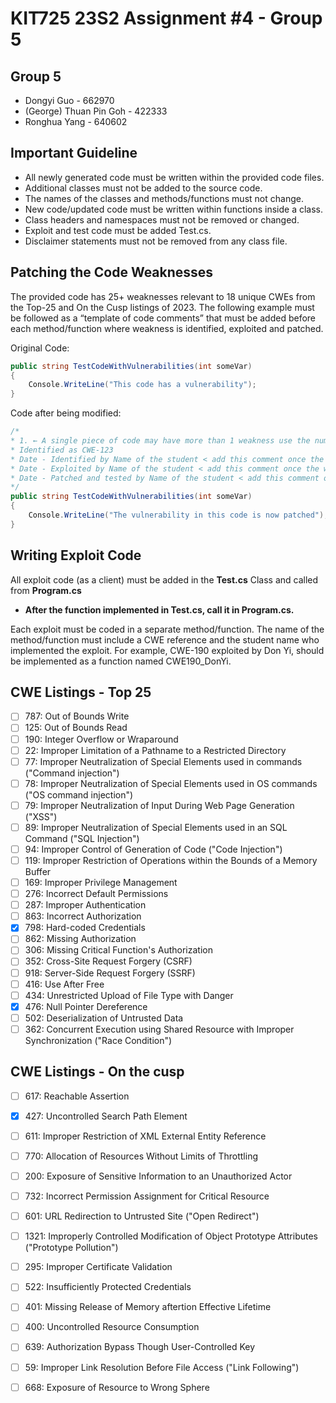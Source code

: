 ﻿# KIT725 23S2 Assignment \#4 - Group 5

## Group 5

* Dongyi Guo - 662970
* (George) Thuan Pin Goh - 422333
* Ronghua Yang - 640602

## Important Guideline

* All newly generated code must be written within the provided code files.
* Additional classes must not be added to the source code.
* The names of the classes and methods/functions must not change.
* New code/updated code must be written within functions inside a class.
* Class headers and namespaces must not be removed or changed.
* Exploit and test code must be added Test.cs.
* Disclaimer statements must not be removed from any class file.

## Patching the Code Weaknesses

The provided code has 25+ weaknesses relevant to 18 unique CWEs from the Top-25 and On the Cusp listings of 2023. The following example must be followed as a “template of code comments” that must be added before each method/function where weakness is identified, exploited and patched.

Original Code:

```csharp
public string TestCodeWithVulnerabilities(int someVar)
{
	Console.WriteLine("This code has a vulnerability");
}
```

Code after being modified:

```csharp
/*
* 1. ← A single piece of code may have more than 1 weakness use the number to identify them individually
* Identified as CWE-123
* Date - Identified by Name of the student < add this comment once the weakness is identified
* Date - Exploited by Name of the student < add this comment once the weakness is exploited
* Date - Patched and tested by Name of the student < add this comment once the weakness is patched and tested
*/
public string TestCodeWithVulnerabilities(int someVar)
{
	Console.WriteLine("The vulnerability in this code is now patched");
}
```

## Writing Exploit Code

All exploit code (as a client) must be added in the **Test.cs** Class and called from **Program.cs**

* **After the function implemented in Test.cs, call it in Program.cs.**

Each exploit must be coded in a separate method/function. The name of the method/function must include a CWE reference and the student name who implemented the exploit. For example, CWE-190 exploited by Don Yi, should be implemented as a function named CWE190_DonYi.

## CWE Listings - Top 25

* [ ] 787: Out of Bounds Write
* [ ] 125: Out of Bounds Read
* [ ] 190: Integer Overflow or Wraparound
* [ ] 22: Improper Limitation of a Pathname to a Restricted Directory
* [ ] 77: Improper Neutralization of Special Elements used in commands ("Command injection")
* [ ] 78: Improper Neutralization of Special Elements used in OS commands ("OS command injection")
* [ ] 79: Improper Neutralization of Input During Web Page Generation ("XSS")
* [ ] 89: Improper Neutralization of Special Elements used in an SQL Command ("SQL Injection")
* [ ] 94: Improper Control of Generation of Code ("Code Injection")
* [ ] 119: Improper Restriction of Operations within the Bounds of a Memory Buffer
* [ ] 169: Improper Privilege Management
* [ ] 276: Incorrect Default Permissions
* [ ] 287: Improper Authentication
* [ ] 863: Incorrect Authorization
* [x] 798: Hard-coded Credentials
* [ ] 862: Missing Authorization
* [ ] 306: Missing Critical Function's Authorization
* [ ] 352: Cross-Site Request Forgery (CSRF)
* [ ] 918: Server-Side Request Forgery (SSRF)
* [ ] 416: Use After Free
* [ ] 434: Unrestricted Upload of File Type with Danger
* [x] 476: Null Pointer Dereference 
* [ ] 502: Deserialization of Untrusted Data
* [ ] 362: Concurrent Execution using Shared Resource with Improper Synchronization ("Race Condition")

## CWE Listings - On the cusp

* [ ] 617: Reachable Assertion
* [x] 427: Uncontrolled Search Path Element
* [ ] 611: Improper Restriction of XML External Entity Reference
* [ ] 770:  Allocation of Resources Without Limits of Throttling
* [ ] 200: Exposure of Sensitive Information to an Unauthorized Actor
* [ ] 732: Incorrect Permission Assignment for Critical Resource
* [ ] 601: URL Redirection to Untrusted Site ("Open Redirect")
* [ ] 1321: Improperly Controlled Modification of Object Prototype Attributes ("Prototype Pollution")
* [ ] 295: Improper Certificate Validation
* [ ] 522: Insufficiently Protected Credentials
* [ ] 401: Missing Release of Memory aftertion Effective Lifetime
* [ ] 400: Uncontrolled Resource Consumption
* [ ] 639: Authorization Bypass Though User-Controlled Key
* [ ] 59: Improper Link Resolution Before File Access ("Link Following")
* [ ] 668: Exposure of Resource to Wrong Sphere

